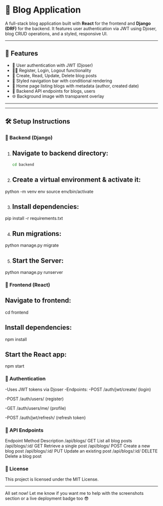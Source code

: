 # 📝 Blog Application

A full-stack blog application built with **React** for the frontend and **Django (DRF)** for the backend. It features user authentication via JWT using Djoser, blog CRUD operations, and a styled, responsive UI.

---

## 🚀 Features

- 🔐 User authentication with JWT (Djoser)
- 🧑‍💻 Register, Login, Logout functionality
- 📄 Create, Read, Update, Delete blog posts
- 🎨 Styled navigation bar with conditional rendering
- 📌 Home page listing blogs with metadata (author, created date)
- 📂 Backend API endpoints for blogs, users
- 🌐 Background image with transparent overlay

---


---

## 🛠️ Setup Instructions

### 📌 Backend (Django)

1. ## Navigate to backend directory:
   ```bash
   cd backend


2. ## Create a virtual environment & activate it:
python -m venv env
source env/bin/activate

3. ## Install dependencies:
pip install -r requirements.txt

4. ## Run migrations:
python manage.py migrate

5. ## Start the Server:
python manage.py runserver

### 📌 Frontend (React)

## Navigate to frontend:
cd frontend

## Install dependencies:
npm install

## Start the React app:
npm start

### 🔐 Authentication

-Uses JWT tokens via Djoser
-Endpoints:
   -POST /auth/jwt/create/ (login)

   -POST /auth/users/ (register)

   -GET /auth/users/me/ (profile)

   -POST /auth/jwt/refresh/ (refresh token)


### 🔗 API Endpoints

Endpoint	         Method	      Description
/api/blogs/	       GET	      List all blog posts
/api/blogs/:id/	 GET	      Retrieve a single post
/api/blogs/	       POST	      Create a new blog post
/api/blogs/:id/	 PUT	      Update an existing post
/api/blogs/:id/	 DELETE	   Delete a blog post


### 📜 License

This project is licensed under the MIT License.

---

All set now! Let me know if you want me to help with the screenshots section or a live deployment badge too 😎
